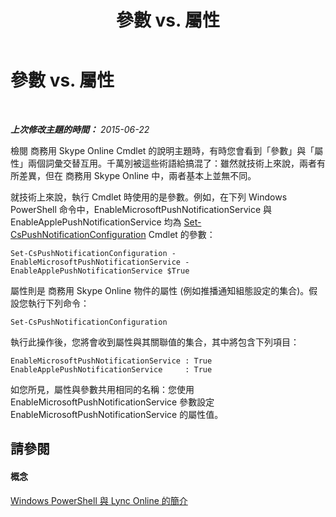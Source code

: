﻿---
title: 參數 vs. 屬性
TOCTitle: 參數 vs. 屬性
ms:assetid: 65348f95-f4d4-40cd-8869-f9d72643792d
ms:mtpsurl: https://technet.microsoft.com/zh-tw/library/Dn362796(v=OCS.15)
ms:contentKeyID: 56269098
ms.date: 08/10/2015
mtps_version: v=OCS.15
ms.translationtype: HT
---

# 參數 vs. 屬性

 

_**上次修改主題的時間：** 2015-06-22_

檢閱 商務用 Skype Online Cmdlet 的說明主題時，有時您會看到「參數」與「屬性」兩個詞彙交替互用。千萬別被這些術語給搞混了：雖然就技術上來說，兩者有所差異，但在 商務用 Skype Online 中，兩者基本上並無不同。

就技術上來說，執行 Cmdlet 時使用的是參數。例如，在下列 Windows PowerShell 命令中，EnableMicrosoftPushNotificationService 與 EnableApplePushNotificationService 均為 [Set-CsPushNotificationConfiguration](set-cspushnotificationconfiguration.md) Cmdlet 的參數：

    Set-CsPushNotificationConfiguration -EnableMicrosoftPushNotificationService -EnableApplePushNotificationService $True

屬性則是 商務用 Skype Online 物件的屬性 (例如推播通知組態設定的集合)。假設您執行下列命令：

    Set-CsPushNotificationConfiguration

執行此操作後，您將會收到屬性與其關聯值的集合，其中將包含下列項目：

    EnableMicrosoftPushNotificationService : True
    EnableApplePushNotificationService     : True

如您所見，屬性與參數共用相同的名稱：您使用 EnableMicrosoftPushNotificationService 參數設定 EnableMicrosoftPushNotificationService 的屬性值。

## 請參閱

#### 概念

[Windows PowerShell 與 Lync Online 的簡介](an-introduction-to-windows-powershell-and-skype-for-business-online.md)

